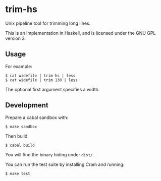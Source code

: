 
trim-hs
=======

Unix pipeline tool for trimming long lines.

This is an implementation in Haskell,
and is licensed under the GNU GPL version 3.

Usage
-----

For example:

    $ cat widefile | trim-hs | less
    $ cat widefile | trim 130 | less

The optional first argument specifies a width.

Development
-----------

Prepare a cabal sandbox with:

    $ make sandbox

Then build:

    $ cabal build

You will find the binary hiding under `dist/`.

You can run the test suite by installing Cram and running:

    $ make test
